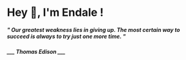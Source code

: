 <h1 title="head"> Hey 👋, I'm Endale !</h1>

**<h5><i>" Our greatest weakness lies in giving up. The most certain way to succeed is always to try just one more time. "</i></h5>**

*<b>___ Thomas Edison ___</b>*
